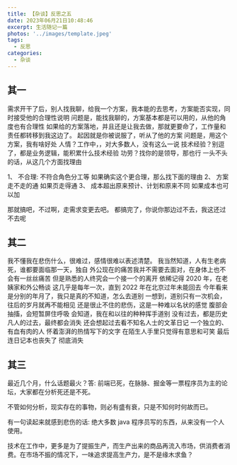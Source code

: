```yaml
---
title: 【杂谈】反思之五
date: 2023年06月21日10:48:46
excerpt: 生活随记一篇
photos: '../images/template.jpeg'
tags:
  - 反思
categories:
  - 杂谈
---
```


<!-- @format -->

<!--more-->

## 其一

需求开干了后，别人找我聊，给我一个方案，我本能的去思考，方案能否实现，同时接受他的合理性说明
问题是，能找我聊的，方案基本都是可以用的，从他的角度也有合理性
如果给的方案落地，并且还是让我去做，那就更要命了，工作量和责任都转移到我这边了。
起因就是你被说服了，听从了他的方案
问题是，用这个方案，我有啥好处
人情？工作中，，对大多数人，没有这么一说
技术经验？别逗了，都是业务逻辑，能积累什么技术经验
功劳？找你的是领导，那也行
一头不头的话，从这几个方面找理由

1、 不合理: 不符合角色分工等
如果确实这个更合理，那么找下面的理由
2、 方案走不走的通
如果页走得通
3、 成本超出原来预计、计划和原来不同
如果成本也可以加

那就搞吧，不过啊，走需求变更去吧。
都搞完了，你说你那边过不去，我这还过不去呢

## 其二

我不懂我在悲伤什么，很难过，感情很难以表述清楚。
我当然知道，人有生老病死，谁都要面临那一天，独自
外公现在的痛苦我并不需要去面对，在身体上也不会有一丝丝痛苦
但是熟悉的人终究会一个接一个的离开
依稀记得 2020 年，在老姨家和外公畅谈
这几乎是每年一次，直到 2022 年在北京过年未能回去
今年看来是分别的年月了，我只是真的不知道，怎么去道别
一想到，道别只有一次机会，往后的岁月就再不能相见
还是很止不住的悲伤，这是一种难以名状的感觉
腹部会抽搐，会短暂屏住呼吸
会知道，我在和以往的种种挥手道别
没有过去，都是历史
凡人的过去，最终都会消失
还会想起过去看不知名人士的文革日记
一个独立的、有血有肉的人
怀着澎湃的热情写下的文字
在陌生人手里只觉得有意思和可笑
最后连日记本也丧失了
彻底消失

## 其三

最近几个月，什么话题最火？答: 前端已死，在脉脉、掘金等一票程序员为主的论坛，大家都在分析死还是不死。

不管如何分析，现实存在的事物，则必有盛有衰，只是不知何时何故而已。

有一句读起来就感到悲伤的话: 绝大多数 java 程序员写的东西，从来没有一个人使用。

技术在工作中，更多是为了提振生产，而生产出来的商品再流入市场，供消费者消费。在市场不振的情况下，一味追求提高生产力，是不是缘木求鱼？

